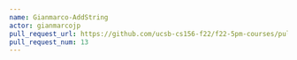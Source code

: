 ```yaml
---
name: Gianmarco-AddString
actor: gianmarcojp
pull_request_url: https://github.com/ucsb-cs156-f22/f22-5pm-courses/pull/13
pull_request_num: 13
---
```

